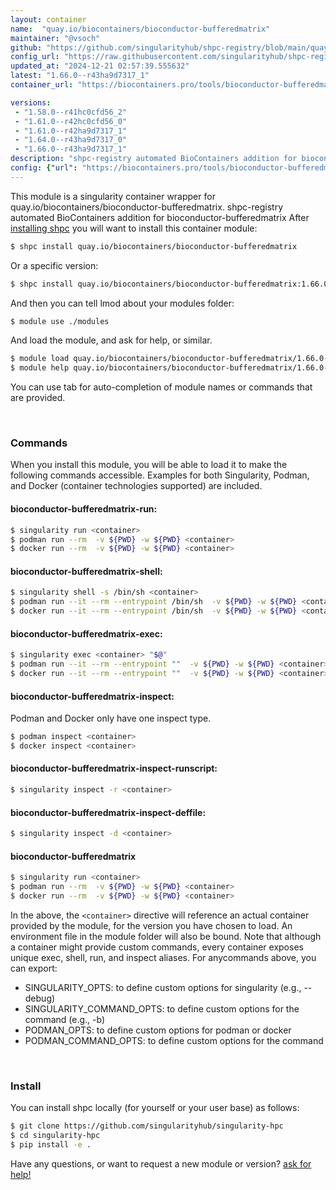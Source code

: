 ```yaml
---
layout: container
name:  "quay.io/biocontainers/bioconductor-bufferedmatrix"
maintainer: "@vsoch"
github: "https://github.com/singularityhub/shpc-registry/blob/main/quay.io/biocontainers/bioconductor-bufferedmatrix/container.yaml"
config_url: "https://raw.githubusercontent.com/singularityhub/shpc-registry/main/quay.io/biocontainers/bioconductor-bufferedmatrix/container.yaml"
updated_at: "2024-12-21 02:57:39.555632"
latest: "1.66.0--r43ha9d7317_1"
container_url: "https://biocontainers.pro/tools/bioconductor-bufferedmatrix"

versions:
 - "1.58.0--r41hc0cfd56_2"
 - "1.61.0--r42hc0cfd56_0"
 - "1.61.0--r42ha9d7317_1"
 - "1.64.0--r43ha9d7317_0"
 - "1.66.0--r43ha9d7317_1"
description: "shpc-registry automated BioContainers addition for bioconductor-bufferedmatrix"
config: {"url": "https://biocontainers.pro/tools/bioconductor-bufferedmatrix", "maintainer": "@vsoch", "description": "shpc-registry automated BioContainers addition for bioconductor-bufferedmatrix", "latest": {"1.66.0--r43ha9d7317_1": "sha256:660cd8bb7b5c19c08eeab8b9a67ed513bc3356cf0cd817ffefc7444e49c9d697"}, "tags": {"1.58.0--r41hc0cfd56_2": "sha256:481ee9df52cef21e06e72d921773b07ae900aa6234097faaa1950f31bf596196", "1.61.0--r42hc0cfd56_0": "sha256:006c7055a553badf0e38a814058946eab3d5c117b352ff749934a91936c9c850", "1.61.0--r42ha9d7317_1": "sha256:e17f5dcfe47d61ab35512e2552af02acf0d98b531fbca6490d22458d4bd7a234", "1.64.0--r43ha9d7317_0": "sha256:7bb12521b86e462d85e73a62673ffbe91f2fdad6a930bfbba3cfe34a773a41bd", "1.66.0--r43ha9d7317_1": "sha256:660cd8bb7b5c19c08eeab8b9a67ed513bc3356cf0cd817ffefc7444e49c9d697"}, "docker": "quay.io/biocontainers/bioconductor-bufferedmatrix"}
---
```


This module is a singularity container wrapper for quay.io/biocontainers/bioconductor-bufferedmatrix.
shpc-registry automated BioContainers addition for bioconductor-bufferedmatrix
After [installing shpc](#install) you will want to install this container module:


```bash
$ shpc install quay.io/biocontainers/bioconductor-bufferedmatrix
```

Or a specific version:

```bash
$ shpc install quay.io/biocontainers/bioconductor-bufferedmatrix:1.66.0--r43ha9d7317_1
```

And then you can tell lmod about your modules folder:

```bash
$ module use ./modules
```

And load the module, and ask for help, or similar.

```bash
$ module load quay.io/biocontainers/bioconductor-bufferedmatrix/1.66.0--r43ha9d7317_1
$ module help quay.io/biocontainers/bioconductor-bufferedmatrix/1.66.0--r43ha9d7317_1
```

You can use tab for auto-completion of module names or commands that are provided.

<br>

### Commands

When you install this module, you will be able to load it to make the following commands accessible.
Examples for both Singularity, Podman, and Docker (container technologies supported) are included.

#### bioconductor-bufferedmatrix-run:

```bash
$ singularity run <container>
$ podman run --rm  -v ${PWD} -w ${PWD} <container>
$ docker run --rm  -v ${PWD} -w ${PWD} <container>
```

#### bioconductor-bufferedmatrix-shell:

```bash
$ singularity shell -s /bin/sh <container>
$ podman run --it --rm --entrypoint /bin/sh  -v ${PWD} -w ${PWD} <container>
$ docker run --it --rm --entrypoint /bin/sh  -v ${PWD} -w ${PWD} <container>
```

#### bioconductor-bufferedmatrix-exec:

```bash
$ singularity exec <container> "$@"
$ podman run --it --rm --entrypoint ""  -v ${PWD} -w ${PWD} <container> "$@"
$ docker run --it --rm --entrypoint ""  -v ${PWD} -w ${PWD} <container> "$@"
```

#### bioconductor-bufferedmatrix-inspect:

Podman and Docker only have one inspect type.

```bash
$ podman inspect <container>
$ docker inspect <container>
```

#### bioconductor-bufferedmatrix-inspect-runscript:

```bash
$ singularity inspect -r <container>
```

#### bioconductor-bufferedmatrix-inspect-deffile:

```bash
$ singularity inspect -d <container>
```



#### bioconductor-bufferedmatrix

```bash
$ singularity run <container>
$ podman run --rm  -v ${PWD} -w ${PWD} <container>
$ docker run --rm  -v ${PWD} -w ${PWD} <container>
```


In the above, the `<container>` directive will reference an actual container provided
by the module, for the version you have chosen to load. An environment file in the
module folder will also be bound. Note that although a container
might provide custom commands, every container exposes unique exec, shell, run, and
inspect aliases. For anycommands above, you can export:

 - SINGULARITY_OPTS: to define custom options for singularity (e.g., --debug)
 - SINGULARITY_COMMAND_OPTS: to define custom options for the command (e.g., -b)
 - PODMAN_OPTS: to define custom options for podman or docker
 - PODMAN_COMMAND_OPTS: to define custom options for the command

<br>

### Install

You can install shpc locally (for yourself or your user base) as follows:

```bash
$ git clone https://github.com/singularityhub/singularity-hpc
$ cd singularity-hpc
$ pip install -e .
```

Have any questions, or want to request a new module or version? [ask for help!](https://github.com/singularityhub/singularity-hpc/issues)